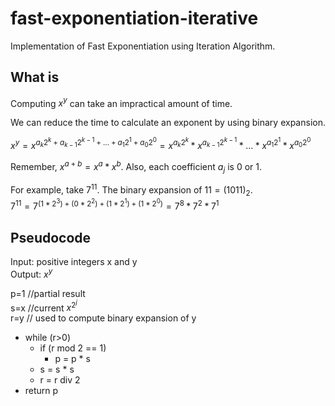 # fast-exponentiation-iterative
Implementation of Fast Exponentiation using Iteration Algorithm.

## What is
Computing $`x^{y}`$ can take an impractical amount of time.  

We can reduce the time to calculate an exponent by using binary expansion.  

$`x^{y} = x^{a_{k}2^{k} + a_{k-1}2^{k-1}+...+a_{1}2^{1}+a_{0}2^{0}}=x^{a_{k}2^{k}}*x^{a_{k-1}2^{k-1}}*...*x^{a_{1}2^{1}}*x^{a_{0}2^{0}}`$  

Remember, $`x^{a+b}=x^{a}*x^{b}`$.  Also, each coefficient $`a_{j}`$ is 0 or 1.  

For example, take $`7^{11}`$.  The binary expansion of $`11=(1011)_{2}`$.   
$`7^{11}=7^{(1*2^{3})+(0*2^{2})+(1*2^{1})+(1*2^{0})}=7^{8}*7^{2}*7^{1}`$  

## Pseudocode
Input: positive integers x and y  
Output: $`x^{y}`$  

p=1 //partial result  
s=x //current $`x^{2^{j}}`$  
r=y // used to compute binary expansion of y

* while (r>0)
  * if (r mod 2 == 1)
    * p = p * s
  * s = s * s
  * r = r div 2
* return p
